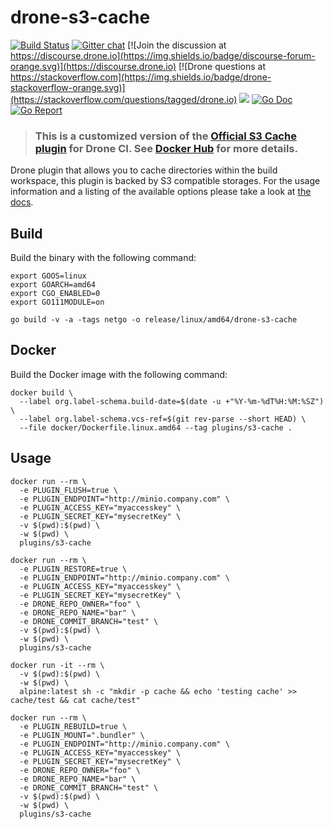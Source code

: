 # drone-s3-cache

[![Build Status](https://img.shields.io/github/actions/workflow/status/ecmchow/drone-s3-cache/build.yml?branch=master&style=flat-square&logo=GitHub)](https://github.com/ecmchow/drone-s3-cache/actions/)
[![Gitter chat](https://badges.gitter.im/drone/drone.png)](https://gitter.im/drone/drone)
[![Join the discussion at https://discourse.drone.io](https://img.shields.io/badge/discourse-forum-orange.svg)](https://discourse.drone.io)
[![Drone questions at https://stackoverflow.com](https://img.shields.io/badge/drone-stackoverflow-orange.svg)](https://stackoverflow.com/questions/tagged/drone.io)
[![](https://images.microbadger.com/badges/image/plugins/s3-cache.svg)](https://microbadger.com/images/plugins/s3-cache "Get your own image badge on microbadger.com")
[![Go Doc](https://godoc.org/github.com/ecmchow/drone-s3-cache?status.svg)](http://godoc.org/github.com/ecmchow/drone-s3-cache)
[![Go Report](https://goreportcard.com/badge/github.com/ecmchow/drone-s3-cache)](https://goreportcard.com/report/github.com/ecmchow/drone-s3-cache)

> ### This is a customized version of the [Official S3 Cache plugin](https://github.com/drone-plugins/drone-s3-cache) for Drone CI. See [Docker Hub](https://hub.docker.com/repository/docker/ecmchow/drone-s3-cache/general) for more details.

Drone plugin that allows you to cache directories within the build workspace, this plugin is backed by S3 compatible storages. For the usage information and a listing of the available options please take a look at [the docs](http://plugins.drone.io/drone-plugins/drone-s3-cache/).

## Build

Build the binary with the following command:

```console
export GOOS=linux
export GOARCH=amd64
export CGO_ENABLED=0
export GO111MODULE=on

go build -v -a -tags netgo -o release/linux/amd64/drone-s3-cache
```

## Docker

Build the Docker image with the following command:

```console
docker build \
  --label org.label-schema.build-date=$(date -u +"%Y-%m-%dT%H:%M:%SZ") \
  --label org.label-schema.vcs-ref=$(git rev-parse --short HEAD) \
  --file docker/Dockerfile.linux.amd64 --tag plugins/s3-cache .
```

## Usage

```console
docker run --rm \
  -e PLUGIN_FLUSH=true \
  -e PLUGIN_ENDPOINT="http://minio.company.com" \
  -e PLUGIN_ACCESS_KEY="myaccesskey" \
  -e PLUGIN_SECRET_KEY="mysecretKey" \
  -v $(pwd):$(pwd) \
  -w $(pwd) \
  plugins/s3-cache

docker run --rm \
  -e PLUGIN_RESTORE=true \
  -e PLUGIN_ENDPOINT="http://minio.company.com" \
  -e PLUGIN_ACCESS_KEY="myaccesskey" \
  -e PLUGIN_SECRET_KEY="mysecretKey" \
  -e DRONE_REPO_OWNER="foo" \
  -e DRONE_REPO_NAME="bar" \
  -e DRONE_COMMIT_BRANCH="test" \
  -v $(pwd):$(pwd) \
  -w $(pwd) \
  plugins/s3-cache

docker run -it --rm \
  -v $(pwd):$(pwd) \
  -w $(pwd) \
  alpine:latest sh -c "mkdir -p cache && echo 'testing cache' >> cache/test && cat cache/test"

docker run --rm \
  -e PLUGIN_REBUILD=true \
  -e PLUGIN_MOUNT=".bundler" \
  -e PLUGIN_ENDPOINT="http://minio.company.com" \
  -e PLUGIN_ACCESS_KEY="myaccesskey" \
  -e PLUGIN_SECRET_KEY="mysecretKey" \
  -e DRONE_REPO_OWNER="foo" \
  -e DRONE_REPO_NAME="bar" \
  -e DRONE_COMMIT_BRANCH="test" \
  -v $(pwd):$(pwd) \
  -w $(pwd) \
  plugins/s3-cache
```
